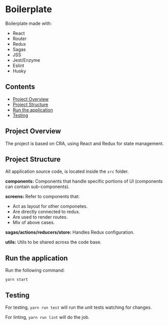 # Boilerplate

Boilerplate made with:
- React
- Router
- Redux
- Sagas
- JSS
- Jest/Enzyme
- Eslint
- Husky

## Contents

- [Project Overview](#project-overview)
- [Project Structure](#project-structure)
- [Run the application](#run-the-application)
- [Testing](#testing)

## Project Overview

The project is based on CRA, using React and Redux for state management.

## Project Structure

All application source code, is located inside the `src` folder.

**components:** Components that handle specific portions of UI (components can contain sub-components).

**screens:** Refer to components that:

- Act as layout for other componetes.
- Are directly connected to redux.
- Are used to render routes.
- Mix of above cases.

**sagas/actions/reducers/store:** Handles Redux configuration.

**utils:** Utils to be shared across the code base.

## Run the application

Run the following command:

`yarn start`

## Testing

For testing, `yarn run test` will run the unit tests watching for changes.

For linting, `yarn run lint` will do the job.
